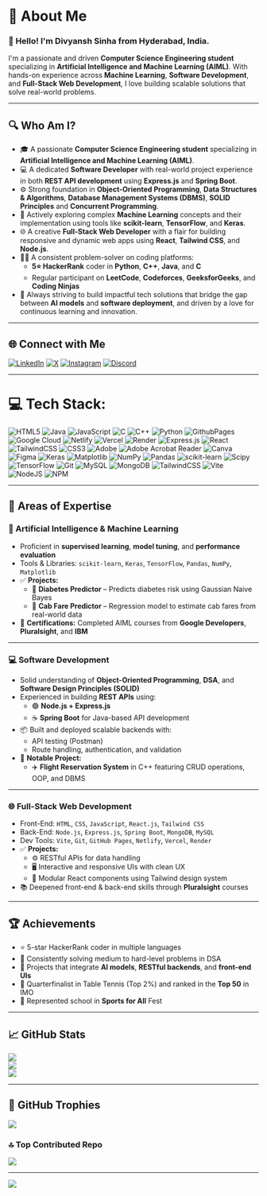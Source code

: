 # 💫 About Me
### 👋 Hello! I'm **Divyansh Sinha** from Hyderabad, India.

I'm a passionate and driven **Computer Science Engineering student** specializing in **Artificial Intelligence and Machine Learning (AIML)**. With hands-on experience across **Machine Learning**, **Software Development**, and **Full-Stack Web Development**, I love building scalable solutions that solve real-world problems.

---

## 🔍 Who Am I?

- 🎓 A passionate **Computer Science Engineering student** specializing in **Artificial Intelligence and Machine Learning (AIML)**.
- 💻 A dedicated **Software Developer** with real-world project experience in both **REST API development** using **Express.js** and **Spring Boot**.
- ⚙️ Strong foundation in **Object-Oriented Programming**, **Data Structures & Algorithms**, **Database Management Systems (DBMS)**, **SOLID Principles** and **Concurrent Programming**.
- 🧠 Actively exploring complex **Machine Learning** concepts and their implementation using tools like **scikit-learn**, **TensorFlow**, and **Keras**.
- 🌐 A creative **Full-Stack Web Developer** with a flair for building responsive and dynamic web apps using **React**, **Tailwind CSS**, and **Node.js**.
- 🧑‍💻 A consistent problem-solver on coding platforms:
  - **5⭐ HackerRank** coder in **Python**, **C++**, **Java**, and **C**
  - Regular participant on **LeetCode**, **Codeforces**, **GeeksforGeeks**, and **Coding Ninjas**
- 🚀 Always striving to build impactful tech solutions that bridge the gap between **AI models** and **software deployment**, and driven by a love for continuous learning and innovation.
  

---

## 🌐 Connect with Me
[![LinkedIn](https://img.shields.io/badge/LinkedIn-%230077B5.svg?logo=linkedin&logoColor=white)](https://linkedin.com/in/divyanshsinha2004)
[![X](https://img.shields.io/badge/X-black.svg?logo=X&logoColor=white)](https://x.com/divyansh2004ind)
[![Instagram](https://img.shields.io/badge/Instagram-%23E4405F.svg?logo=Instagram&logoColor=white)](https://instagram.com/_divyansh.sinha_)
[![Discord](https://img.shields.io/badge/Discord-%237289DA.svg?logo=discord&logoColor=white)](https://discord.gg/086658)

---

# 💻 Tech Stack:
![HTML5](https://img.shields.io/badge/html5-%23E34F26.svg?style=flat-square&logo=html5&logoColor=white) ![Java](https://img.shields.io/badge/java-%23ED8B00.svg?style=flat-square&logo=openjdk&logoColor=white) ![JavaScript](https://img.shields.io/badge/javascript-%23323330.svg?style=flat-square&logo=javascript&logoColor=%23F7DF1E) ![C](https://img.shields.io/badge/c-%2300599C.svg?style=flat-square&logo=c&logoColor=white) ![C++](https://img.shields.io/badge/c++-%2300599C.svg?style=flat-square&logo=c%2B%2B&logoColor=white) ![Python](https://img.shields.io/badge/python-3670A0?style=flat-square&logo=python&logoColor=ffdd54) ![GithubPages](https://img.shields.io/badge/github%20pages-121013?style=flat-square&logo=github&logoColor=white) ![Google Cloud](https://img.shields.io/badge/GoogleCloud-%234285F4.svg?style=flat-square&logo=google-cloud&logoColor=white) ![Netlify](https://img.shields.io/badge/netlify-%23000000.svg?style=flat-square&logo=netlify&logoColor=#00C7B7) ![Vercel](https://img.shields.io/badge/vercel-%23000000.svg?style=flat-square&logo=vercel&logoColor=white) ![Render](https://img.shields.io/badge/Render-%46E3B7.svg?style=flat-square&logo=render&logoColor=white) ![Express.js](https://img.shields.io/badge/express.js-%23404d59.svg?style=flat-square&logo=express&logoColor=%2361DAFB) ![React](https://img.shields.io/badge/react-%2320232a.svg?style=flat-square&logo=react&logoColor=%2361DAFB) ![TailwindCSS](https://img.shields.io/badge/tailwindcss-%2338B2AC.svg?style=flat-square&logo=tailwind-css&logoColor=white) ![CSS3](https://img.shields.io/badge/css3-%231572B6.svg?style=flat-square&logo=css3&logoColor=white) ![Adobe](https://img.shields.io/badge/adobe-%23FF0000.svg?style=flat-square&logo=adobe&logoColor=white) ![Adobe Acrobat Reader](https://img.shields.io/badge/Adobe%20Acrobat%20Reader-EC1C24.svg?style=flat-square&logo=Adobe%20Acrobat%20Reader&logoColor=white) ![Canva](https://img.shields.io/badge/Canva-%2300C4CC.svg?style=flat-square&logo=Canva&logoColor=white) ![Figma](https://img.shields.io/badge/figma-%23F24E1E.svg?style=flat-square&logo=figma&logoColor=white) ![Keras](https://img.shields.io/badge/Keras-%23D00000.svg?style=flat-square&logo=Keras&logoColor=white) ![Matplotlib](https://img.shields.io/badge/Matplotlib-%23ffffff.svg?style=flat-square&logo=Matplotlib&logoColor=black) ![NumPy](https://img.shields.io/badge/numpy-%23013243.svg?style=flat-square&logo=numpy&logoColor=white) ![Pandas](https://img.shields.io/badge/pandas-%23150458.svg?style=flat-square&logo=pandas&logoColor=white) ![scikit-learn](https://img.shields.io/badge/scikit--learn-%23F7931E.svg?style=flat-square&logo=scikit-learn&logoColor=white) ![Scipy](https://img.shields.io/badge/SciPy-%230C55A5.svg?style=flat-square&logo=scipy&logoColor=%white) ![TensorFlow](https://img.shields.io/badge/TensorFlow-%23FF6F00.svg?style=flat-square&logo=TensorFlow&logoColor=white) ![Git](https://img.shields.io/badge/git-%23F05033.svg?style=flat-square&logo=git&logoColor=white) ![MySQL](https://img.shields.io/badge/mysql-4479A1.svg?style=flat-square&logo=mysql&logoColor=white) ![MongoDB](https://img.shields.io/badge/MongoDB-%234ea94b.svg?style=flat-square&logo=mongodb&logoColor=white) ![TailwindCSS](https://img.shields.io/badge/tailwindcss-%2338B2AC.svg?style=flat-square&logo=tailwind-css&logoColor=white) ![Vite](https://img.shields.io/badge/vite-%23646CFF.svg?style=flat-square&logo=vite&logoColor=white) ![NodeJS](https://img.shields.io/badge/node.js-6DA55F?style=flat-square&logo=node.js&logoColor=white) ![NPM](https://img.shields.io/badge/NPM-%23CB3837.svg?style=flat-square&logo=npm&logoColor=white)

---

## 🧠 Areas of Expertise

### 🧩 Artificial Intelligence & Machine Learning
- Proficient in **supervised learning**, **model tuning**, and **performance evaluation**
- Tools & Libraries: `scikit-learn`, `Keras`, `TensorFlow`, `Pandas`, `NumPy`, `Matplotlib`
- ✅ **Projects:**
  - 🧪 **Diabetes Predictor** – Predicts diabetes risk using Gaussian Naive Bayes  
  - 🚕 **Cab Fare Predictor** – Regression model to estimate cab fares from real-world data  
- 📜 **Certifications:** Completed AIML courses from **Google Developers**, **Pluralsight**, and **IBM**

---

### 💻 Software Development
- Solid understanding of **Object-Oriented Programming**, **DSA**, and **Software Design Principles (SOLID)**  
- Experienced in building **REST APIs** using:
  - 🟢 **Node.js + Express.js**
  - ☕ **Spring Boot** for Java-based API development
- 📦 Built and deployed scalable backends with:
  - API testing (Postman)
  - Route handling, authentication, and validation
- 🛫 **Notable Project:**  
  - ✈️ **Flight Reservation System** in C++ featuring CRUD operations, OOP, and DBMS

---

### 🌐 Full-Stack Web Development
- Front-End: `HTML`, `CSS`, `JavaScript`, `React.js`, `Tailwind CSS`  
- Back-End: `Node.js`, `Express.js`, `Spring Boot`, `MongoDB`, `MySQL`  
- Dev Tools: `Vite`, `Git`, `GitHub Pages`, `Netlify`, `Vercel`, `Render`
- ✅ **Projects:**
  - ⚙️ RESTful APIs for data handling
  - 🖥️ Interactive and responsive UIs with clean UX  
  - 🧱 Modular React components using Tailwind design system  
- 📚 Deepened front-end & back-end skills through **Pluralsight** courses

---

## 🏆 Achievements
- ⭐ 5-star HackerRank coder in multiple languages  
- 🧠 Consistently solving medium to hard-level problems in DSA  
- 🧩 Projects that integrate **AI models**, **RESTful backends**, and **front-end UIs**  
- 🏓 Quarterfinalist in Table Tennis (Top 2%) and ranked in the **Top 50** in IMO  
- 🧮 Represented school in **Sports for All** Fest

---

## 📈 GitHub Stats
![](https://github-readme-stats.vercel.app/api?username=CaptainDevon&theme=radical&hide_border=true&include_all_commits=true&count_private=true)<br/>
![](https://github-readme-streak-stats.herokuapp.com/?user=CaptainDevon&theme=radical&hide_border=true)<br/>
![](https://github-readme-stats.vercel.app/api/top-langs/?username=CaptainDevon&theme=radical&hide_border=true&layout=compact)

---

## 🏅 GitHub Trophies
![](https://github-profile-trophy.vercel.app/?username=CaptainDevon&theme=radical&no-frame=false&no-bg=false&margin-w=4)

### 🔝 Top Contributed Repo
![](https://github-contributor-stats.vercel.app/api?username=CaptainDevon&limit=5&theme=radical&combine_all_yearly_contributions=true)

---


[![](https://visitcount.itsvg.in/api?id=CaptainDevon&icon=5&color=5)](https://visitcount.itsvg.in)

<!-- README built and customized with ❤️ using GPRM (https://gprm.itsvg.in) -->
